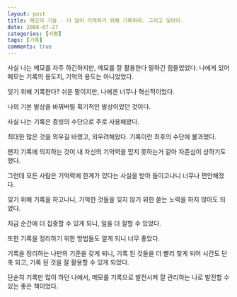 ```yaml
---
layout: post
title: 메모의 기술 - 더 많이 기억하기 위해 기록하라. 그리고 잊어라.
date: 2008-07-27
categories: [서평]
tags: [기록]
comments: true
---
```


사실 나는 메모를 자주 하긴하지만, 메모를 잘 활용한다 말하긴 힘들었었다. 나에게 있어 메모는 기록의 용도지, 기억의 용도는 아니었었다. 

잊기 위해 기록한다? 쉬운 말이지만, 나에겐 너무나 혁신적이었다. 

나의 기본 발상을 바꿔버릴 획기적인 발상이었던 것이다. 

사실 나는 기록은 증빙의 수단으로 주로 사용해왔다. 

최대한 많은 것을 외우길 바랬고, 외우려해왔다. 기록이란 최후의 수단에 불과했다. 

왠지 기록에 의지하는 것이 내 자신의 기억력을 믿지 못하는거 같아 자존심이 상하기도 했다. 

그런데 모든 사람은 기억력에 한계가 있다는 사실을 받아 들이고나니 너무나 편안해졌다. 

잊기 위해 기록을 하고나니, 기억한 것들을 잊지 않기 위한 쏟는 노력을 하지 않아도 되었다. 

지금 순간에 더 집중할 수 있게 되니, 일을 더 잘할 수 있었다. 


또한 기록을 정리하기 위한 방법들도 알게 되니 너무 좋았다. 

기록을 정리하는 나만의 기준을 갖게 되니, 기록 된 것들을 더 빨리 찾게 되어 시간도 단축 되고, 기록 된 것을 잘 활용할 수 있게 되었다. 

단순히 기록만 많이 하던 나에서, 메모를 기록으로 발전시켜 잘 관리하는 나로 발전할 수 있는 좋은 책이었다. 

